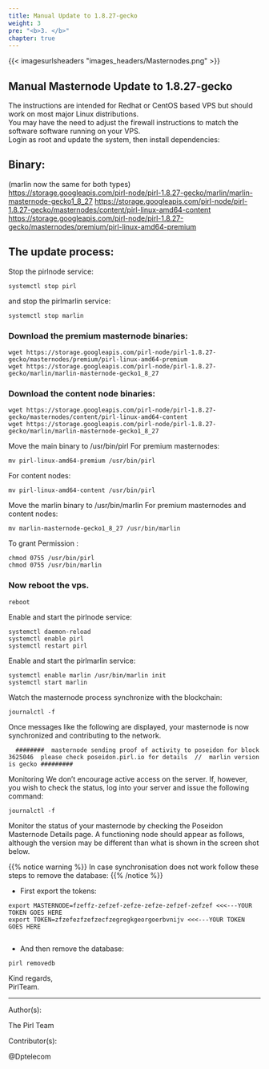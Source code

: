 ```yaml
---
title: Manual Update to 1.8.27-gecko
weight: 3
pre: "<b>3. </b>"
chapter: true
---
```


{{< imagesurlsheaders "images_headers/Masternodes.png" >}}

## Manual Masternode Update to 1.8.27-gecko  
The instructions are intended for Redhat or CentOS based VPS but should work on most major Linux distributions.   
You may have the need to adjust the firewall instructions to match the software software running on your VPS.  
Login as root and update the system, then install dependencies:

## Binary:   
(marlin now the same for both types)  
https://storage.googleapis.com/pirl-node/pirl-1.8.27-gecko/marlin/marlin-masternode-gecko1_8_27
https://storage.googleapis.com/pirl-node/pirl-1.8.27-gecko/masternodes/content/pirl-linux-amd64-content
https://storage.googleapis.com/pirl-node/pirl-1.8.27-gecko/masternodes/premium/pirl-linux-amd64-premium  


## The update process:

Stop the  pirlnode service:

```
systemctl stop pirl

```

and stop the pirlmarlin service:

```
systemctl stop marlin

```




### Download the premium masternode binaries:
```
wget https://storage.googleapis.com/pirl-node/pirl-1.8.27-gecko/masternodes/premium/pirl-linux-amd64-premium
wget https://storage.googleapis.com/pirl-node/pirl-1.8.27-gecko/marlin/marlin-masternode-gecko1_8_27

```

### Download the content node binaries:

```
wget https://storage.googleapis.com/pirl-node/pirl-1.8.27-gecko/masternodes/content/pirl-linux-amd64-content
wget https://storage.googleapis.com/pirl-node/pirl-1.8.27-gecko/marlin/marlin-masternode-gecko1_8_27

```


Move the main binary to /usr/bin/pirl For premium masternodes:  

```
mv pirl-linux-amd64-premium /usr/bin/pirl

```

For content nodes:  
```
mv pirl-linux-amd64-content /usr/bin/pirl

```

Move the marlin binary to /usr/bin/marlin  For premium masternodes and content nodes:  

```
mv marlin-masternode-gecko1_8_27 /usr/bin/marlin

```

To grant Permission :

```
chmod 0755 /usr/bin/pirl
chmod 0755 /usr/bin/marlin

```


### Now reboot the vps.
```
reboot
```



Enable and start the pirlnode service:

```
systemctl daemon-reload
systemctl enable pirl
systemctl restart pirl
```


Enable and start the pirlmarlin service:

```
systemctl enable marlin /usr/bin/marlin init
systemctl start marlin
```


Watch the masternode process synchronize with the blockchain:
```
journalctl -f

```

Once messages like the following are displayed, your masternode is now synchronized and contributing to the network.

```
  ########  masternode sending proof of activity to poseidon for block  3625046  please check poseidon.pirl.io for details  //  marlin version is gecko #########

```

Monitoring
We don’t encourage active access on the server. If, however, you wish to check the status, log into your server and issue the following command:  
```
journalctl -f
```

Monitor the status of your masternode by checking the Poseidon Masternode Details page. A functioning node should appear as follows, although the version may be different than what is shown in the screen shot below.

{{% notice warning %}}
In case synchronisation does not work follow these steps to remove the database:
{{% /notice %}}  

- First export the tokens:

```
export MASTERNODE=fzeffz-zefzef-zefze-zefze-zefzef-zefzef <<<---YOUR TOKEN GOES HERE
export TOKEN=zfzefezfzefzecfzegregkgeorgoerbvnijv <<<---YOUR TOKEN GOES HERE


```
- And then remove the database:  

```
pirl removedb

```

Kind regards,  
PirlTeam.  

---
Author(s):


The Pirl Team


Contributor(s):


@Dptelecom
